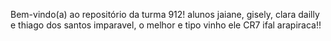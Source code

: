 Bem-vindo(a) ao repositório da turma 912!
alunos jaiane, gisely, clara dailly e thiago dos santos
 imparavel, o melhor e tipo vinho ele CR7
ifal arapiraca!!
